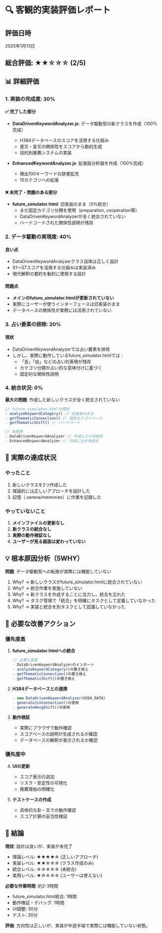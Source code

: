# 🔍 客観的実装評価レポート

## 評価日時
2025年1月13日

## 総合評価: ★★☆☆☆ (2/5)

## 📊 詳細評価

### 1. 実装の完成度: 30%

#### ✅ 完了した部分
- **DataDrivenKeywordAnalyzer.js**: データ駆動型の新クラスを作成（100%完成）
  - H384データベースのスコアを活用する仕組み
  - 進爻・変爻の関係性をスコアから動的生成
  - 目的別推薦システムの実装

- **EnhancedKeywordAnalyzer.js**: 拡張版分析器を作成（100%完成）
  - 頻出100キーワードの辞書拡充
  - 15カテゴリへの拡張

#### ❌ 未完了・問題のある部分
- **future_simulator.html**: 旧実装のまま（0%統合）
  - まだ固定カテゴリ分類を使用（preparation, cooperation等）
  - DataDrivenKeywordAnalyzerが全く統合されていない
  - ハードコードされた関係性説明が残存

### 2. データ駆動の実現度: 40%

#### 良い点
- DataDrivenKeywordAnalyzerクラス自体は正しく設計
- S1〜S7スコアを活用する仕組みは実装済み
- 現代解釈の要約を動的に使用する設計

#### 問題点
- **メインのfuture_simulator.htmlが更新されていない**
- 実際にユーザーが使うインターフェースは旧実装のまま
- データベースの関係性が実際には活用されていない

### 3. 占い要素の排除: 20%

#### 現状
- DataDrivenKeywordAnalyzerでは占い要素を排除
- しかし、実際に動作しているfuture_simulator.htmlでは：
  - 「吉」「凶」などの占い的表現が残存
  - カテゴリ分類が占い的な意味付けに基づく
  - 固定的な関係性説明

### 4. 統合状況: 0%

**最大の問題**: 作成した新しいクラスが全く統合されていない

```javascript
// future_simulator.htmlの現状
- analyzeKeywordCategory() // 旧実装のまま
- getThematicConnection() // 固定カテゴリベース
- getThematicShift() // ハードコード

// 未使用
- DataDrivenKeywordAnalyzer // 作成したが未統合
- EnhancedKeywordAnalyzer // 作成したが未統合
```

## 🎯 実際の達成状況

### やったこと
1. 新しいクラスを2つ作成した
2. 理論的には正しいアプローチを設計した
3. 記憶（.serena/memories）に作業を記録した

### やっていないこと
1. **メインファイルの更新なし**
2. **新クラスの統合なし**
3. **実際の動作検証なし**
4. **ユーザーが見る画面は変わっていない**

## 💡 根本原因分析（5WHY）

**問題**: データ駆動型への転換が実際には機能していない

1. Why? → 新しいクラスがfuture_simulator.htmlに統合されていない
2. Why? → 統合作業を実施していない
3. Why? → 新クラスを作成することに注力し、統合を忘れた
4. Why? → タスク管理で「統合」を明確にタスクとして定義していなかった
5. Why? → 実装と統合を別タスクとして認識していなかった

## 📝 必要な改善アクション

### 優先度高
1. **future_simulator.htmlへの統合**
   ```javascript
   // 必要な変更
   - DataDrivenKeywordAnalyzerのインポート
   - analyzeKeywordCategory()の置き換え
   - getThematicConnection()の置き換え
   - getThematicShift()の置き換え
   ```

2. **H384データベースとの連携**
   ```javascript
   - new DataDrivenKeywordAnalyzer(H384_DATA)
   - generateJinConnection()の使用
   - generateHengShift()の使用
   ```

3. **動作検証**
   - 実際にブラウザで動作確認
   - スコアベースの説明が生成されるか確認
   - データベースの解釈が表示されるか確認

### 優先度中
4. **UIの更新**
   - スコア表示の追加
   - リスク・安定性の可視化
   - 推薦理由の明確化

5. **テストケースの作成**
   - 具体的な卦・爻での動作確認
   - スコア計算の妥当性検証

## 🏁 結論

**現状**: 設計は良いが、実装が未完了

- 理論レベル: ★★★★☆ (正しいアプローチ)
- 実装レベル: ★★☆☆☆ (クラス作成のみ)
- 統合レベル: ☆☆☆☆☆ (未統合)
- 実用レベル: ★☆☆☆☆ (ユーザーは使えない)

**必要な作業時間**: 約2-3時間
- future_simulator.html統合: 1時間
- 動作検証・デバッグ: 1時間
- UI調整: 30分
- テスト: 30分

**評価**: 方向性は正しいが、実装が中途半端で実際には機能していない状態。